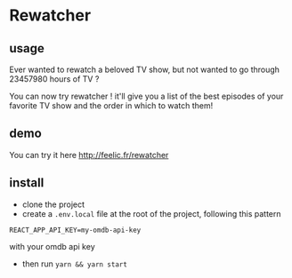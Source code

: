 # Rewatcher

## usage

Ever wanted to rewatch a beloved TV show, but not wanted to go through 23457980 hours of TV ?

You can now try rewatcher ! it'll give you a list of the best episodes of your favorite TV show and the order in which to watch them!

## demo

You can try it here http://feelic.fr/rewatcher

## install

* clone the project
* create a `.env.local` file at the root of the project, following this pattern
```
REACT_APP_API_KEY=my-omdb-api-key
```
with your omdb api key
* then run `yarn && yarn start`
